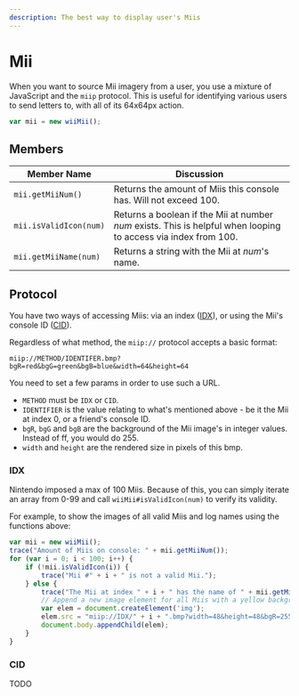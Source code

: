 ```yaml
---
description: The best way to display user's Miis
---
```


# Mii

When you want to source Mii imagery from a user, you use a mixture of JavaScript and the `miip` protocol. This is useful for identifying various users to send letters to, with all of its 64x64px action.

```javascript
var mii = new wiiMii();
```

## Members

| Member Name            | Discussion                                                                                                      |
| ---------------------- | --------------------------------------------------------------------------------------------------------------- |
| `mii.getMiiNum()`      | Returns the amount of Miis this console has. Will not exceed 100.                                               |
| `mii.isValidIcon(num)` | Returns a boolean if the Mii at number _num_ exists. This is helpful when looping to access via index from 100. |
| `mii.getMiiName(num)`  | Returns a string with the Mii at _num_'s name.                                                                  |

## Protocol

You have two ways of accessing Miis: via an index ([IDX](mii.md#method-idx)), or using the Mii's console ID ([CID](mii.md#method-cid)).

Regardless of what method, the `miip://` protocol accepts a basic format:

```
miip://METHOD/IDENTIFER.bmp?bgR=red&bgG=green&bgB=blue&width=64&height=64
```

You need to set a few params in order to use such a URL.

* `METHOD`  must be `IDX` or `CID`.
* `IDENTIFIER`  is the value relating to what's mentioned above - be it the Mii at index 0, or a friend's console ID.
* `bgR`, `bgG` and `bgB` are the background of the Mii image's in integer values. Instead of ff, you would do 255.
* `width` and `height` are the rendered size in pixels of this bmp.

### **IDX**

Nintendo imposed a max of 100 Miis. Because of this, you can simply iterate an array from 0-99 and call `wiiMii#isValidIcon(num)` to verify its validity.

For example, to show the images of all valid Miis and log names using the functions above:

```javascript
var mii = new wiiMii();
trace("Amount of Miis on console: " + mii.getMiiNum());
for (var i = 0; i < 100; i++) {
    if (!mii.isValidIcon(i)) {
        trace("Mii #" + i + " is not a valid Mii.");
    } else {
        trace("The Mii at index " + i + " has the name of " + mii.getMiiName(i) + ".");
        // Append a new image element for all Miis with a yellow background.
        var elem = document.createElement('img');
        elem.src = "miip://IDX/" + i + ".bmp?width=48&height=48&bgR=255&bgG=205&bgB=0";
        document.body.appendChild(elem);
    }
}
```

### **CID**

TODO
